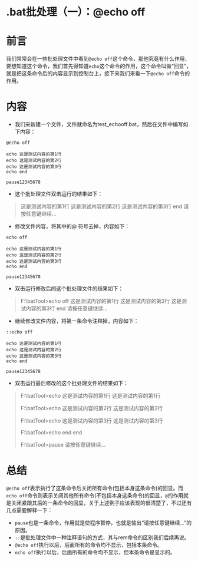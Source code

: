 # .bat批处理（一）：@echo off

# 前言

我们常常会在一些批处理文件中看到`@echo off`这个命令，那他究竟有什么作用，要想知道这个命令，我们首先得知道`echo`这个命令的作用，这个命令叫做“回显”，就是把这条命令后的内容显示到控制台上，接下来我们来看一下`@echo off`命令的作用。

# 内容

- 我们来新建一个文件，文件就命名为test_echooff.bat，然后在文件中编写如下内容：

```
@echo off

echo 这是测试内容的第1行
echo 这是测试内容的第2行
echo 这是测试内容的第3行
echo end

pause12345678
```

- 这个批处理文件双击运行的结果如下：

> 这是测试内容的第1行
> 这是测试内容的第2行
> 这是测试内容的第3行
> end
> 请按任意键继续…

- 修改文件内容，将其中的@ 符号去掉，内容如下：

```
echo off

echo 这是测试内容的第1行
echo 这是测试内容的第2行
echo 这是测试内容的第3行
echo end

pause12345678
```

- 双击运行修改后的这个批处理文件的结果如下：

> F:\batTool>echo off
> 这是测试内容的第1行
> 这是测试内容的第2行
> 这是测试内容的第3行
> end
> 请按任意键继续…

- 继续修改文件内容，将第一条命令注释掉，内容如下：

```
::echo off

echo 这是测试内容的第1行
echo 这是测试内容的第2行
echo 这是测试内容的第3行
echo end

pause12345678
```

- 双击运行最后修改的这个批处理文件的结果如下：

> F:\batTool>echo 这是测试内容的第1行
> 这是测试内容的第1行
>
> F:\batTool>echo 这是测试内容的第2行
> 这是测试内容的第2行
>
> F:\batTool>echo 这是测试内容的第3行
> 这是测试内容的第3行
>
> F:\batTool>echo end
> end
>
> F:\batTool>pause
> 请按任意键继续…

# 总结

`@echo off`表示执行了这条命令后关闭所有命令(包括本身这条命令)的回显。而`echo off`命令则表示关闭其他所有命令(不包括本身这条命令)的回显，`@`的作用就是关闭紧跟其后的一条命令的回显，关于上述例子应该表现的很清楚了，不过还有几点需要解释一下：

- `pause`也是一条命令，作用就是使程序暂停，也就是输出“请按任意键继续…”的原因。
- `::`是批处理文件中一种注释语句的方式，其与rem命令的区别我们后续再说。
- `@echo off`执行以后，后面所有的命令均不显示，包括本条命令。
- `echo off`执行以后，后面所有的命令均不显示，但本条命令是显示的。